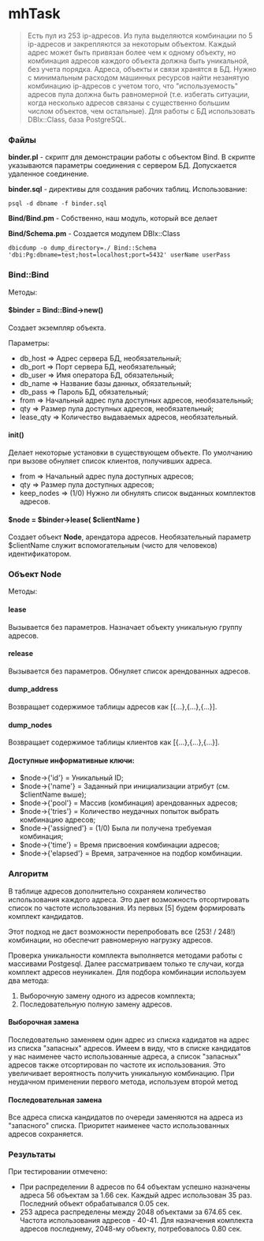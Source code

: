 # mhTask
>Есть пул из 253 ip-адресов. Из пула выделяются комбинации по 5 ip-адресов и закрепляются за некоторым объектом. Каждый адрес может быть привязан более чем к одному объекту, но комбинация адресов каждого объекта должна быть уникальной, без учета порядка. Адреса, объекты и связи хранятся в БД. Нужно с минимальным расходом машинных ресурсов найти незанятую комбинацию ip-адресов с учетом того, что "используемость" адресов пула должна быть равномерной (т.е. избегать ситуации, когда несколько адресов связаны с существенно большим числом объектов, чем остальные). Для работы с БД использовать DBIx::Class, база PostgreSQL.
### Файлы
**binder.pl** - скрипт для демонстрации работы с объектом Bind. В скрипте указываются параметры соединения с сервером БД. Допускается удаленное соединение.

**binder.sql** - директивы для создания рабочих таблиц. Использование: 

    psql -d dbname -f binder.sql
    
 **Bind/Bind.pm** - Собственно, наш модуль, который все делает
 
 **Bind/Schema.pm** - Создается модулем DBIx::Class
 
    dbicdump -o dump_directory=./ Bind::Schema 'dbi:Pg:dbname=test;host=localhost;port=5432' userName userPass
 ### Bind::Bind
 Методы:
 #### $binder = Bind::Bind->new()
 Создает экземпляр объекта.
 
 Параметры:
- db_host => Адрес сервера БД, необязательный;
- db_port => Порт сервера БД, необязательный;
- db_user => Имя оператора БД, обязательный;
- db_name => Название базы данных, обязательный;
- db_pass => Пароль БД, обязательный;
- from => Начальный адрес пула доступных адресов, необязательный;
- qty => Размер пула доступных адресов, необязательный;
- lease_qty => Количество выдаваемых адресов, необязательный.
#### init()
Делает некоторые установки в существующем объекте. По умолчанию при вызове обнуляет список клиентов, получивших адреса.
- from => Начальный адрес пула доступных адресов;
- qty => Размер пула доступных адресов;
- keep_nodes => (1/0) Нужно ли обнулять список выданных комплектов адресов.
#### $node = $binder->lease( $clientName )
Создает объект **Node**, арендатора адресов. Необязательный параметр $clientName служит вспомогательным (чисто для человеков) идентификатором. 
### Объект Node
Методы:
#### lease
Вызывается без параметров. Назначает объекту уникальную группу адресов.
#### release
Вызывается без параметров. Обнуляет список арендованных адресов.
#### dump_address
Возвращает содержимое таблицы адресов как [{...},{...},{...}].
#### dump_nodes
Возвращает содержимое таблицы клиентов как [{...},{...},{...}].
#### Доступные информативные ключи:
- $node->{'id'} = Уникальный ID;
- $node->{'name'} = Заданный при инициализации атрибут (см. $clientName выше);
- $node->{'pool'} = Массив (комбинация) арендованных адресов;
- $node->{'tries'} = Количество неудачных попыток выбрать комбинацию адресов;
- $node->{'assigned'} = (1/0) Была ли получена требуемая комбинация;
- $node->{'time'} = Время присвоения комбинации адресов;
- $node->{'elapsed'} = Время, затраченное на подбор комбинации.

### Алгоритм
В таблице адресов дополнительно сохраняем количество использования каждого адреса. Это дает возможность отсортировать список по частоте использования. Из первых [5] будем формировать комплект кандидатов. 

Этот подход не даст возможности перепробовать все (253! / 248!) комбинации, но обеспечит равномерную нагрузку адресов.

Проверка уникальности комплекта выполняется методами работы с массивами Postgesql. Далее рассматриваем только те случаи, когда комплект адресов неуникален. Для подбора комбинации используем два метода: 
1. Выборочную замену одного из адресов комплекта;
2. Последовательную полную замену адресов.
#### Выборочная замена
Последовательно заменяем один адрес из списка кадидатов на адрес из списка "запасных" адресов. Имеем в виду, что в списке кандидатов у нас наименее часто использованные адреса, а список "запасных" адресов также отсортирован по частоте их использования. Это увеличивает вероятность получить уникальную комбинацию. При неудачном применении первого метода, используем второй метод
#### Последовательная замена
Все адреса списка кандидатов по очереди заменяются на адреса из "запасного" списка. Приоритет наименее часто использованных адресов сохраняется.
### Результаты
При тестировании отмечено:
- При распределении 8 адресов по 64 объектам успешно назначены адреса 56 объектам за 1.66 сек. Каждый адрес использован 35 раз. Последний объект обрабатывался 0.05 сек.
- 253 адреса распределены между 2048 объектами за 674.65 сек. Частота использования адресов - 40-41. Для назначения комплекта адресов последнему, 2048-му объекту, потребовалось 0.80 сек.
